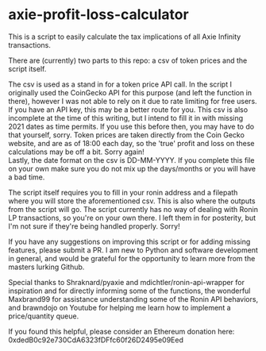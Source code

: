 # axie-profit-loss-calculator
This is a script to easily calculate the tax implications of all Axie Infinity transactions.

There are (currently) two parts to this repo: a csv of token prices and the script itself.

The csv is used as a stand in for a token price API call.  In the script I originally used the CoinGecko API
for this purpose (and left the function in there), however I was not able to rely on it due to rate limiting for 
free users.  If you have an API key, this may be a better route for you.  This csv is also incomplete at the time of
this writing, but I intend to fill it in with missing 2021 dates as time permits.  If you use this before then, you may
have to do that yourself, sorry. Token prices are taken directly from the Coin Gecko website, and are as of 18:00 each day,
so the 'true' profit and loss on these calculations may be off a bit.  Sorry again!  
Lastly, the date format on the csv is DD-MM-YYYY.  If you complete this file on your own
make sure you do not mix up the days/months or you will have a bad time.

The script itself requires you to fill in your ronin address and a filepath where you will store the aforementioned csv.
This is also where the outputs from the script will go.  The script currently has no way of dealing with Ronin LP transactions,
so you're on your own there.  I left them in for posterity, but I'm not sure if they're being handled properly.  Sorry!

If you have any suggestions on improving this script or for adding missing features, please submit a PR.  I am new to Python and
software development in general, and would be grateful for the opportunity to learn more from the masters lurking Github.

Special thanks to Shraknard/pyaxie and mdichtler/ronin-api-wrapper for inspiration and for directly informing some of the functions,
the wonderful Maxbrand99 for assistance understanding some of the Ronin API behaviors,
and brawndojo on Youtube for helping me learn how to implement a price/quantity queue.

If you found this helpful, please consider an Ethereum donation here: 0xdedB0c92e730CdA6323fDFfc60f26D2495e09Eed
